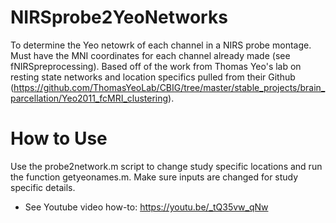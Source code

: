 # NIRSprobe2YeoNetworks
 To determine the Yeo netowrk of each channel in a NIRS probe montage. Must have the MNI coordinates for each channel already made (see fNIRSpreprocessing). Based off of the work from Thomas Yeo's lab on resting state networks and location specifics pulled from their Github (https://github.com/ThomasYeoLab/CBIG/tree/master/stable_projects/brain_parcellation/Yeo2011_fcMRI_clustering).
 
 # How to Use
 Use the probe2network.m script to change study specific locations and run the function getyeonames.m. Make sure inputs are changed for study specific details.
 - See Youtube video how-to: https://youtu.be/_tQ35vw_qNw
